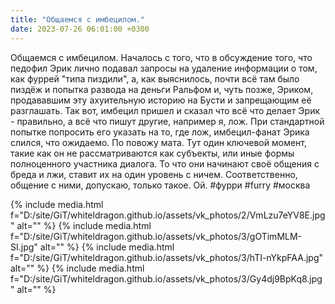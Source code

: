 ```yaml
---
title: "Общаемся с имбецилом."
date: 2023-07-26 06:01:00 +0300
---
```


Общаемся с имбецилом.
Началось с того, что в обсуждение того, что педофил Эрик лично подавал запросы на удаление информации о том, как фуррей "типа пиздили", а, как выяснилось, почти всё там было пиздёж и попытка развода на деньги Ральфом и, чуть позже, Эриком, продававшим эту ахуительную историю на Бусти и запрещающим её разглашать.
Так вот, имбецил пришел и сказал что всё что делает Эрик - правильно, а всё что пишут другие, например я, лож. При стандартной попытке попросить его указать на то, где лож, имбецил-фанат Эрика слился, что ожидаемо.
По повожу мата. Тут один ключевой момент, такие как он не рассматриваются как субъекты, или иные формы полноценного участника диалога. То что они начинают своё общения с бреда и лжи, ставит их на один уровень с ничем. Соответственно, общение с ними, допускаю, только такое. Ой.
#фурри #furry #москва


{% include media.html f="D:/site/GiT/whiteldragon.github.io/assets/vk_photos/2/VmLzu7eYV8E.jpg" alt="" %}
{% include media.html f="D:/site/GiT/whiteldragon.github.io/assets/vk_photos/3/gOTimMLM-SI.jpg" alt="" %}
{% include media.html f="D:/site/GiT/whiteldragon.github.io/assets/vk_photos/3/hTI-nYkpFAA.jpg" alt="" %}
{% include media.html f="D:/site/GiT/whiteldragon.github.io/assets/vk_photos/3/Gy4dj9BpKq8.jpg" alt="" %}
